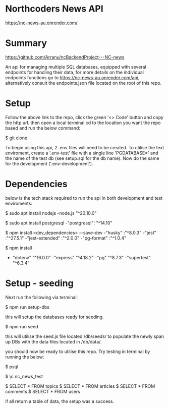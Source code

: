 # Northcoders News API
https://nc-news-au.onrender.com/



# Summary 
https://github.com/Arranu/ncBackendProject---NC-news

An api for managing multiple SQL databases, equipped with several endpoints for handling their data, for more details on the individual endpoints functions go to https://nc-news-au.onrender.com/api, alternatively consult the endpoints.json file located on the root of this repo.


# Setup 
Follow the above link to the repo, click the green '<> Code' button and copy the http url. then open a local terminal cd to the location you want the repo based and run the below command:

$ git clone <url>

To begin using this api, 2 .env files will need to be created.
To utilise the text enviroment, create a '.env-test' file with a single line 'PGDATABASE=' and the name of the test db (see setup.sql for the db name). 
Now do the same for the development ('.env-development').

# Dependencies
below is the tech stack required to run the api in both development and test enviroments:

$ sudo apt install nodejs
-node.js "^20.10.0" 

$ sudo apt install postgresql
-"postgresql": "^14.10"

$ npm install <dev_dependencies> --save-dev
-"husky" :"^8.0.3"
-"jest" :"^27.5.1"
-"jest-extended" :"^2.0.0"
-"pg-format" :"^1.0.4"

$ npm install <dependencies>
- "dotenv" "^16.0.0"
-"express" "^4.18.2"
-"pg" "^8.7.3"
-"supertest" "^6.3.4"


# Setup - seeding
Next run the following via terminal:

$ npm run setup-dbs

this will setup the databases ready for seeding.

$ npm run seed

this will utilise the seed.js file located /db/seeds/ to populate the newly span up DBs with the data files located in /db/data/.

you should now be ready to utilise this repo. Try testing in terminal by running the below:

$ psql

$ \c nc_news_test

$ SELECT * FROM topics
$ SELECT * FROM articles
$ SELECT * FROM comments
$ SELECT * FROM users

if all return a table of data, the setup was a success.

